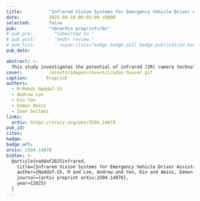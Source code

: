 ```yaml
---
title:          "Infrared Vision Systems for Emergency Vehicle Driver Assistance in Low-Visibility Conditions"
date:           2025-04-18 00:01:00 +0800
selected:       false
pub:            "<b>arXiv preprint</b>"
# pub_pre:        "Submitted to "
# pub_post:       'Under review.'
# pub_last:       ' <span class="badge badge-pill badge-publication badge-success">Spotlight</span>'
pub_date:       

abstract: >-
  This study investigates the potential of infrared (IR) camera technology to enhance driver safety for emergency vehicles operating in low-visibility conditions, particularly at night and in dense fog. Such environments significantly increase the risk of collisions, especially for tow trucks and snowplows that must remain operational in challenging conditions. Conventional driver assistance systems often struggle under these conditions due to limited visibility. In contrast, IR cameras, which detect the thermal signatures of obstacles, offer a promising alternative. The evaluation combines controlled laboratory experiments, real-world field tests, and surveys of emergency vehicle operators. In addition to assessing detection performance, the study examines the feasibility of retrofitting existing Department of Transportation (DoT) fleets with cost-effective IR-based driver assistance systems. Results underscore the utility of IR technology in enhancing driver awareness and provide data-driven recommendations for scalable deployment across legacy emergency vehicle fleets.
cover:          /assets/images/covers/iradas-teaser.gif
caption:       Preprint
authors:
  - M-Mahdi Naddaf-Sh
  - Andrew Lee
  - Kin Yen
  - Eemon Amini
  - Iman Soltani
links:
  arXiv: https://arxiv.org/abs/2504.14078
pub_id: 
cites: 
badge: 
badge_url: 
arxiv: 2504.14078
bibtex: >-
  @article{naddaf2025infrared,
    title={Infrared Vision Systems for Emergency Vehicle Driver Assistance in Low-Visibility Conditions},
    author={Naddaf-Sh, M and Lee, Andrew and Yen, Kin and Amini, Eemon and Soltani, Iman and others},
    journal={arXiv preprint arXiv:2504.14078},
    year={2025}
  }
---
```

